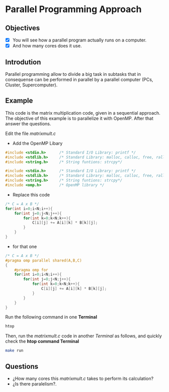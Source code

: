 # Parallel Programming Approach

## Objectives

- [x] You will see how a parallel program actually runs on a computer.
- [x] And how many cores does it use.

## Introdution

Parallel programming allow to divide a big task in subtasks that in consequense can be performed in parallel by a parallel computer (PCs, Cluster, Supercomputer).

## Example

This code is the matrix multiplication code, given in a sequential approach. The objective of this example is to parallelize it with OpenMP. After that answer the questions.

Edit the file *matrixmult.c*

* Add the OpenMP Libary 

```c
#include <stdio.h>      /* Standard I/O Library: printf */
#include <stdlib.h>     /* Standard Library: malloc, calloc, free, ralloc */
#include <string.h>     /* String funtions: strcpy*/
```

```c
#include <stdio.h>      /* Standard I/O Library: printf */
#include <stdlib.h>     /* Standard Library: malloc, calloc, free, ralloc */
#include <string.h>     /* String funtions: strcpy*/
#include <omp.h>        /* OpenMP library */
```

* Replace this code

```c
/* C = A x B */
for(int i=0;i<N;i++){
    for(int j=0;j<N;j++){
        for(int k=0;k<N;k++){
            C[i][j] += A[i][k] * B[k][j];
        }
    }
}
```

* for that one

```c
/* C = A x B */
#pragma omp parallel shared(A,B,C)
{
    #pragma omp for 
    for(int i=0;i<N;i++){
        for(int j=0;j<N;j++){
            for(int k=0;k<N;k++){
                C[i][j] += A[i][k] * B[k][j];
            }
        }
    }
} 
```

Run the following command in one **Terminal**

```bash
htop 
```

Then, run the *matrixmult.c* code in another *Terminal* as follows, and quickly check the **htop command Terminal**

```bash
make run 
```

## Questions

* ¿How many cores this *matrixmult.c* takes to perform its calculation? 
* ¿Is there paralelism?.
